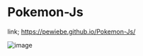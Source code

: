 # Pokemon-Js

link; https://pewiebe.github.io/Pokemon-Js/

![image](https://user-images.githubusercontent.com/118542381/236719387-bc2793e2-a2f1-4541-a10a-734a3d8fe74a.png)
